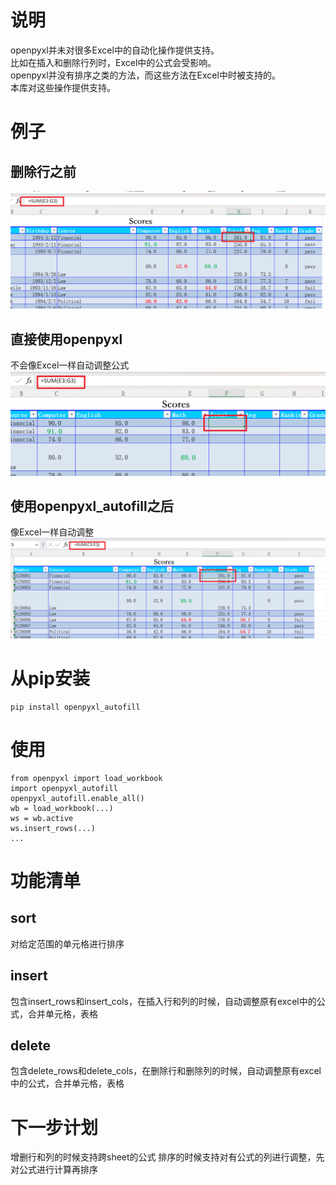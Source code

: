 # 说明
openpyxl并未对很多Excel中的自动化操作提供支持。   
比如在插入和删除行列时，Excel中的公式会受影响。  
openpyxl并没有排序之类的方法，而这些方法在Excel中时被支持的。   
本库对这些操作提供支持。   
# 例子
## 删除行之前
![img_2.png](img_2.png)
## 直接使用openpyxl
不会像Excel一样自动调整公式
![img.png](img.png)
## 使用openpyxl_autofill之后
像Excel一样自动调整
![img_1.png](img_1.png)
# 从pip安装
```
pip install openpyxl_autofill
```
# 使用
```
from openpyxl import load_workbook
import openpyxl_autofill
openpyxl_autofill.enable_all()
wb = load_workbook(...)
ws = wb.active
ws.insert_rows(...)
...
```
# 功能清单
## sort
对给定范围的单元格进行排序
## insert
包含insert_rows和insert_cols，在插入行和列的时候，自动调整原有excel中的公式，合并单元格，表格
## delete
包含delete_rows和delete_cols，在删除行和删除列的时候，自动调整原有excel中的公式，合并单元格，表格
# 下一步计划
增删行和列的时候支持跨sheet的公式 
排序的时候支持对有公式的列进行调整，先对公式进行计算再排序

